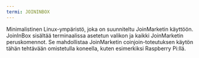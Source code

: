 ```yaml
---
termi: JOININBOX
---
```


Minimalistinen Linux-ympäristö, joka on suunniteltu JoinMarketin käyttöön. JoinInBox sisältää terminaalissa asetetun valikon ja kaikki JoinMarketin peruskomennot. Se mahdollistaa JoinMarketin coinjoin-toteutuksen käytön tähän tehtävään omistetulla koneella, kuten esimerkiksi Raspberry Pi:llä.